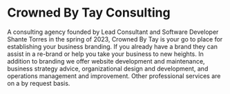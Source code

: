 # Crowned By Tay Consulting

A consulting agency founded by Lead Consultant and Software Developer Shante Torres in the spring of 2023, Crowned By Tay is your go to place for establishing your business branding. If you already have a brand they can assist in a re-brand or help you take your business to new heights. In addition to branding we offer website development and maintenance, business strategy advice, organizational design and development, and operations management and improvement. Other professional services are on a by request basis. 

